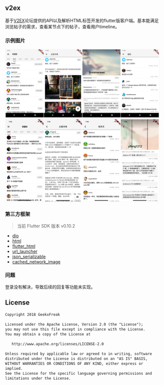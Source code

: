 ## v2ex

基于[V2EX](https://www.v2ex.com/)论坛提供的API以及解析HTML标签开发的flutter版客户端。基本能满足浏览帖子的需求，查看某节点下的帖子，查看用户timeline。
### 示例图片

![](https://github.com/GeekxFreak/v2ex/blob/master/android.jpg?raw=true)
![](https://github.com/GeekxFreak/v2ex/blob/master/ios.jpg?raw=true)

### 第三方框架

>当前 Flutter SDK 版本 v0.10.2

* [dio](https://github.com/flutterchina/dio)
* [html](https://github.com/dart-lang/html)
* [flutter_html](https://github.com/Sub6Resources/flutter_html)
* [url_launcher](https://pub.dartlang.org/packages/url_launcher#-readme-tab-)
* [json_serializable](https://github.com/dart-lang/json_serializable)
* [cached_network_image](https://github.com/renefloor/flutter_cached_network_image)

### 问题
登录没有解决，导致后续的回复等功能未实现。

## License

    Copyright 2018 GeekxFreak

    Licensed under the Apache License, Version 2.0 (the "License");
    you may not use this file except in compliance with the License.
    You may obtain a copy of the License at

       http://www.apache.org/licenses/LICENSE-2.0

    Unless required by applicable law or agreed to in writing, software
    distributed under the License is distributed on an "AS IS" BASIS,
    WITHOUT WARRANTIES OR CONDITIONS OF ANY KIND, either express or implied.
    See the License for the specific language governing permissions and
    limitations under the License.




